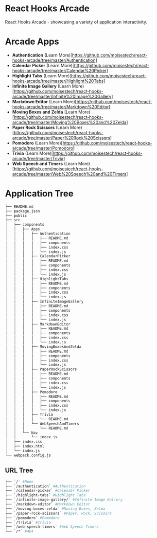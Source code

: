 # React Hooks Arcade

React Hooks Arcade - showcasing a variety of application interactivity.

# Arcade Apps

- **Authentication** (Learn More)[https://github.com/moisestech/react-hooks-arcade/tree/master/Authentication]
- **Calendar Picker** (Learn More)[https://github.com/moisestech/react-hooks-arcade/tree/master/Calendar%20Picker]
- **Highlight Tabs** (Learn More)[https://github.com/moisestech/react-hooks-arcade/tree/master/Highlight%20Tabs]
- **Infinite Image Gallery** (Learn More)[https://github.com/moisestech/react-hooks-arcade/tree/master/Infinite%20Image%20Gallery]
- **Markdown Editor** (Learn More)[https://github.com/moisestech/react-hooks-arcade/tree/master/Markdown%20Editor]
- **Moving Boxes and Zelda** (Learn More)[https://github.com/moisestech/react-hooks-arcade/tree/master/Moving%20Boxes%20and%20Zelda]
- **Paper Rock Scissors** (Learn More)[https://github.com/moisestech/react-hooks-arcade/tree/master/Paper%20Rock%20Scissors]
- **Pomodoro** (Learn More)[https://github.com/moisestech/react-hooks-arcade/tree/master/Pomodoro]
- **Trivia** (Learn More)[https://github.com/moisestech/react-hooks-arcade/tree/master/Trivia]
- **Web Speech and Timers** (Learn More)[https://github.com/moisestech/react-hooks-arcade/tree/master/Web%20Speech%20and%20Timers]

# Application Tree

```bash
├── README.md
├── package.json
├── public
├── src
│   ├── components
│   │   ├── Apps
│   │   │   ├── Authentication
│   │   │   │   ├── README.md
│   │   │   │   ├── components
│   │   │   │   ├── index.css
│   │   │   │   └── index.js
│   │   │   ├── CalendarPicker
│   │   │   │   ├── README.md
│   │   │   │   ├── components
│   │   │   │   ├── index.css
│   │   │   │   └── index.js
│   │   │   ├── HighlightTabs
│   │   │   │   ├── README.md
│   │   │   │   ├── components
│   │   │   │   ├── index.css
│   │   │   │   └── index.js
│   │   │   ├── InfiniteImageGallery
│   │   │   │   ├── README.md
│   │   │   │   ├── components
│   │   │   │   ├── index.css
│   │   │   │   └── index.js
│   │   │   ├── MarkdownEditor
│   │   │   │   ├── README.md
│   │   │   │   ├── components
│   │   │   │   ├── index.css
│   │   │   │   └── index.js
│   │   │   ├── MovingBoxesAndZelda
│   │   │   │   ├── README.md
│   │   │   │   ├── components
│   │   │   │   ├── index.css
│   │   │   │   └── index.js
│   │   │   ├── PaperRockScissors
│   │   │   │   ├── README.md
│   │   │   │   ├── components
│   │   │   │   ├── index.css
│   │   │   │   └── index.js
│   │   │   ├── Pomodoro
│   │   │   │   ├── README.md
│   │   │   │   ├── components
│   │   │   │   ├── index.css
│   │   │   │   └── index.js
│   │   │   ├── Trivia
│   │   │   │   └── README.md
│   │   │   └── WebSpeechAndTimers
│   │   │       └── README.md
│   │   └── Nav
│   │       └── index.js
│   ├── index.css
│   ├── index.html
│   └── index.js
└── webpack.config.js
```

## URL Tree

```bash
├── `/` #Home
├── `/authentication` #Authentication
├── `/calendar-picker` #Calendar Picker
├── `/highlight-tabs` #Highlight Tabs
├── `/infinite-image-gallery/` #Infinite Image Gallery
├── `/markdown-editor` #Markdown Editor
├── `/moving-boxes-zelda` #Moving Boxes, Zelda
├── `/paper-rock-scissors` #Paper, Rock, Scissors
├── `/pomodoro` #Pomodoro
├── `/trivia` #Trivia
├── `/web-speech-timers` #Web Speech Timers
└── `/*` #404
```
